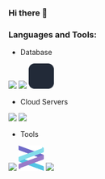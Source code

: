 ### Hi there 👋

<!--
**cobaltburn/cobaltburn** is a ✨ _special_ ✨ repository because its `README.md` (this file) appears on your GitHub profile.

Here are some ideas to get you started:

- 🔭 I’m currently working on ...
- 🌱 I’m currently learning ...
- 👯 I’m looking to collaborate on ...
- 🤔 I’m looking for help with ...
- 💬 Ask me about ...
- 📫 How to reach me: ...
- 😄 Pronouns: ...
- ⚡ Fun fact: ...
-->


<h3 align="left">Languages and Tools:</h3>


- Database
<div align="left">
    <img src="https://github.com/onemarc/tech-icons/blob/main/icons/mysql-dark.svg" width="50">
    <img src="https://skillicons.dev/icons?i=sqlite" width="50">
    <img src="https://github.com/onemarc/tech-icons/blob/main/icons/surrealdb-dark.svg" width="50">
</div>

- Cloud Servers
<div align="left">
    <img src="https://skillicons.dev/icons?i=gcp" />
    <img src="https://upload.wikimedia.org/wikipedia/commons/c/c2/DigitalOcean_icon.svg" width="50">
</div>

- Tools
<div align="left">
    <img src="https://skillicons.dev/icons?i=linux,neovim" />
    <img src="https://github.com/helix-editor/helix/blob/master/logo.svg" height="50" width="50">
    <img src="https://skillicons.dev/icons?i=git,github,docker,idea,clion,gradle,postman" />
</div>
